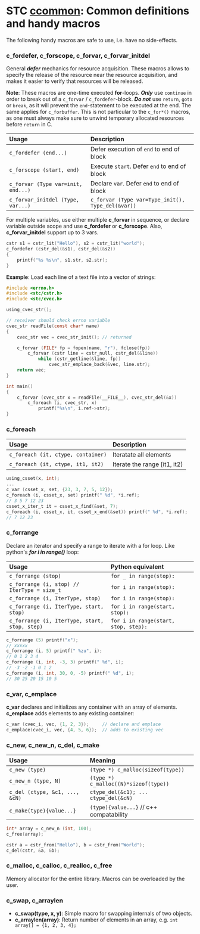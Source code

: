 # STC [ccommon](../include/stc/ccommon.h): Common definitions and handy macros

The following handy macros are safe to use, i.e. have no side-effects.

### c_fordefer, c_forscope, c_forvar, c_forvar_initdel
General ***defer*** mechanics for resource acquisition. These macros allows to specify the release of the
resource near the resource acquisition, and makes it easier to verify that resources will be released.

**Note**: These macros are one-time executed **for**-loops. ***Only*** use `continue` in order to break out
of a `c_forvar` / `c_fordefer`-block. ***Do not*** use `return`, `goto` or `break`, as it will prevent the
`end`-statement to be executed at the end. The same applies for `c_forbuffer`. This is not particular to
the `c_for*()` macros, as one must always make sure to unwind temporary allocated resources before `return` in C.

| Usage                                  | Description                                       |
|:---------------------------------------|:--------------------------------------------------|
| `c_fordefer (end...)`                  | Defer execution of `end` to end of block          |
| `c_forscope (start, end)`              | Execute `start`. Defer `end` to end of block      |
| `c_forvar (Type var=init, end...)`     | Declare `var`. Defer `end` to end of block        |
| `c_forvar_initdel (Type, var...)`      | `c_forvar (Type var=Type_init(), Type_del(&var))` |

For multiple variables, use either multiple **c_forvar** in sequence, or declare variable outside 
scope and use **c_fordefer** or **c_forscope**. Also, **c_forvar_initdel** support up to 3 vars.
```c
cstr s1 = cstr_lit("Hello"), s2 = cstr_lit("world");
c_fordefer (cstr_del(&s1), cstr_del(&s2))
{
    printf("%s %s\n", s1.str, s2.str);
}
```
**Example**: Load each line of a text file into a vector of strings:
```c
#include <errno.h>
#include <stc/cstr.h>
#include <stc/cvec.h>

using_cvec_str();

// receiver should check errno variable
cvec_str readFile(const char* name)
{
    cvec_str vec = cvec_str_init(); // returned

    c_forvar (FILE* fp = fopen(name, "r"), fclose(fp))
        c_forvar (cstr line = cstr_null, cstr_del(&line))
            while (cstr_getline(&line, fp))
                cvec_str_emplace_back(&vec, line.str);
    return vec;
}

int main()
{
    c_forvar (cvec_str x = readFile(__FILE__), cvec_str_del(&x))
        c_foreach (i, cvec_str, x)
            printf("%s\n", i.ref->str);
}
```

### c_foreach

| Usage                                | Description                  |
|:-------------------------------------|:-----------------------------|
| `c_foreach (it, ctype, container)`   | Iteratate all elements       |
| `c_foreach (it, ctype, it1, it2)`    | Iterate the range [it1, it2) |

```c
using_csset(x, int);
...
c_var (csset_x, set, {23, 3, 7, 5, 12});
c_foreach (i, csset_x, set) printf(" %d", *i.ref);
// 3 5 7 12 23
csset_x_iter_t it = csset_x_find(&set, 7);
c_foreach (i, csset_x, it, csset_x_end(&set)) printf(" %d", *i.ref);
// 7 12 23
```

### c_forrange
Declare an iterator and specify a range to iterate with a for loop. Like python's ***for i in range()*** loop:

| Usage                                         | Python equivalent                    |
|:----------------------------------------------|:-------------------------------------|
| `c_forrange (stop)`                           | `for _ in range(stop):`              |
| `c_forrange (i, stop) // IterType = size_t`   | `for i in range(stop):`              |
| `c_forrange (i, IterType, stop)`              | `for i in range(stop):`              |
| `c_forrange (i, IterType, start, stop)`       | `for i in range(start, stop):`       |
| `c_forrange (i, IterType, start, stop, step)` | `for i in range(start, stop, step):` |

```c
c_forrange (5) printf("x");
// xxxxx
c_forrange (i, 5) printf(" %zu", i);
// 0 1 2 3 4
c_forrange (i, int, -3, 3) printf(" %d", i);
// -3 -2 -1 0 1 2
c_forrange (i, int, 30, 0, -5) printf(" %d", i);
// 30 25 20 15 10 5
```

### c_var, c_emplace
**c_var** declares and initializes any container with an array of elements. **c_emplace** adds elements to any existing container:
```c
c_var (cvec_i, vec, {1, 2, 3});     // declare and emplace
c_emplace(cvec_i, vec, {4, 5, 6});  // adds to existing vec
```

### c_new, c_new_n, c_del, c_make

| Usage                          | Meaning                                 |
|:-------------------------------|:----------------------------------------|
| `c_new (type)`                 | `(type *) c_malloc(sizeof(type))`       |
| `c_new_n (type, N)`            | `(type *) c_malloc((N)*sizeof(type))`   |
| `c_del (ctype, &c1, ..., &cN)` | `ctype_del(&c1); ... ctype_del(&cN)`    |
| `c_make(type){value...}`       | `(type){value...}` // c++ compatability |

```c
int* array = c_new_n (int, 100);
c_free(array);

cstr a = cstr_from("Hello"), b = cstr_from("World");
c_del(cstr, &a, &b);
```

### c_malloc, c_calloc, c_realloc, c_free
Memory allocator for the entire library. Macros can be overloaded by the user.

### c_swap, c_arraylen
- **c_swap(type, x, y)**: Simple macro for swapping internals of two objects.
- **c_arraylen(array)**: Return number of elements in an array, e.g. `int array[] = {1, 2, 3, 4};`

